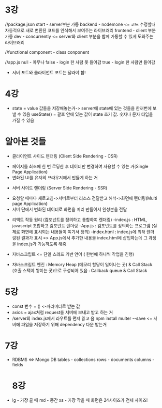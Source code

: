 # 3강
//package.json
start - server부분 가동
backend - nodemone <= 코드 수정할때 자동적으로 새로 변환된 코드를 인식해서 보여주는 라이브러리
frontend - client 부분 가동
dev - concurrently <= server와 client 부분을 함께 가동할 수 있게 도와주는 라이브러리

//functional component - class conponent

//app.js
null - 아무나
false - login 한 사람 못 들어감
true - login 한 사람만 들어감

* 서버 포트와 클라이언트 포트는 달라야 함!

# 4강
* state = value 값들을 저장해놓는거-> server에 state에 있는 것들을 한꺼번에 보낼 수 있음
useState() = 괄호 안에 있는 값이 state 초기 값. 숫자나 문자 타입을 가질 수 있음


# 알아본 것들

* 클라이언트 사이드 렌더링 (Client Side Rendering - CSR)
- 페이지를 최초에 한 번 로딩한 후 데이터만 변경하여 사용할 수 있는 거(Single Page Application)
- 변화된 UI를 유저의 브라우저에서 만들게 하는 거

* 서버 사이드 렌더링 (Server Side Rendering - SSR)
- 요청할 때마다 새로고침->서버로부터 리소스 전달받고 해석->화면에 렌더링(Multi page Application)
- 서버 단에서 변화된 데이터로 화면을 미리 만들어서 완성본을 전달

* 리액트 작동 원리
(컴포넌트를 정의하고 통합하여 렌더링)
-index.js : HTML, javascript 조합하고 컴포넌트 렌더링
-App.js : 컴포넌트를 정의하는 프로그램 (실제로 화면에 표시되는 내용들이 여기서 정의)
-index.html : index.js에 의해 렌더링된 결과가 표시
=> App.js에서 추가한 내용을 index.html에 삽입하는데 그 과정을 index.js가 가능하도록 해줌

* 자바스크립트 <= 단일 스레드 기반 언어 ( 한번에 하나씩 작업을 진행)
- 자바스크립트 엔진
  : Memory Heap (메모리 할당이 일어나는 곳) & Call Stack (호출 스택이 쌓이는 곳)으로 구성되어 있음
  : Callback queue & Call Stack
  
# 5강
* const 변수 = () <-파라미터로 받는 값
* axios = ajax처럼 request를 서버에 보내고 받고 하는 거
* /server의 index.js에서 라우트를 먼저 읽고 옴
npm install multer --save <= 서버에 파일을 저장하기 위해 dependency 다운 받는거

# 7강
* RDBMS <=> Mongo DB
  tables - collections
  rows   - documents
  columns - fields

  # 8강

* lg - 가장 클 때
  md - 중간
  xs - 가장 작을 때
  화면은 24사이즈가 전체 사이즈!